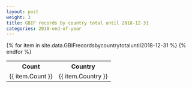 ```yaml
---
layout: post
weight: 3
title: GBIF records by country total until 2018-12-31
categories: 2018-end-of-year
---
```

<table>
	<tr>
		<th>Count</th>
		<th>Country</th>
	</tr>
{% for item in site.data.GBIFrecordsbycountrytotaluntil2018-12-31 %}
	<tr>
		<td>{{ item.Count }}</td>
		<td>{{ item.Country }}</td>
	</tr>
                     {% endfor %}
</table>
